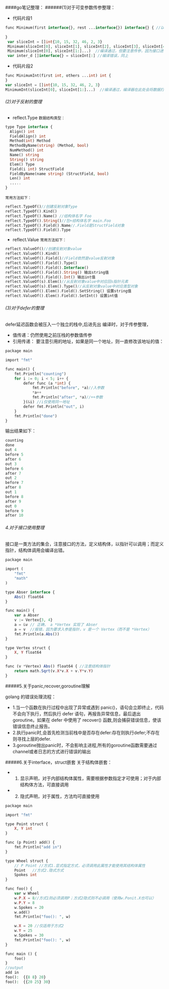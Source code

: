 ####go笔记整理：
######(1)对于可变参数传参整理：
- 代码片段1

```php
func Minimum(first interface{}, rest ...interface{}) interface{} { //以接口interface{}进行定义
   
}
 var sliceInt = []int{10, 15, 32, 46, 2, 3}
 Minimum(sliceInt[0], sliceInt[1], sliceInt[2], sliceInt[3], sliceInt[4], sliceInt[5])  //正确传参
 Minimum(sliceInt[0], sliceInt[1:]...)  //编译通过，但要注意传参，因为接口进行传参解析时，会接受任何数据：如果传参包括...，则为一维数组；如果没有...,则为一个下标0的二维数组
 var inter_d []interface{} = sliceInt[:] //编译错误，同上
```

- 代码片段2
 
```php
func MinimumInt(first int, others ...int) int {
}
var sliceInt = []int{10, 15, 32, 46, 2, 3}
MinimumInt(sliceInt[0], sliceInt[1:]...)  //编译通过，编译器在此处会将数据打散进行传参
```

###### (2)对于反射的整理
- reflect.Type
`数据结构类型：`

```php
type Type interface {
  Align() int
  FieldAlign() int
  Method(int) Method
  MethodByName(string) (Method, bool)
  NumMethod() int
  Name() string
  String() string
  Elem() Type
  Field(i int) StructField
  FieldByName(name string) (StructField, bool)
  Len() int
  .....
}
```
`常用方法如下：`

```php
reflect.TypeOf()//创建反射对象Type
reflect.TypeOf().Kind()
reflect.TypeOf().Name() //结构体名字 Foo
reflect.TypeOf().String()//包+结构体名字 main.Foo
reflect.TypeOf().Field().Name//.Field是StructField对象
reflect.TypeOf().Field().Type
```

- reflect.Value
`常用方法如下：`

```php
reflect.ValueOf()//创建反射对象value
reflect.ValueOf().Kind()
reflect.ValueOf().Field()//Field依然是value反射对象
reflect.ValueOf().Field().Type()
reflect.ValueOf().Field().Interface()
reflect.ValueOf().Field().String() 输出string值
reflect.ValueOf().Field().Int() 输出int值
reflect.ValueOf(s).Elem()//从反射对象value中对应回s指针元素
reflect.ValueOf(s).Elem().Type()//从反射对象value中对应类型对象
reflect.ValueOf().Elem().Field().SetString() 设置string值
reflect.ValueOf().Elem().Field().SetInt() 设置int值
```

###### (3)对于defer的整理
defer延迟函数会被压入一个独立的栈中,后进先出
编译时，对于传参整理，
- 值传递：仍然使用之前压栈的参数值传参
- 引用传递： 要注意引用的地址，如果是同一个地址，则一直修改该地址的值：

```php
package main

import "fmt"

func main() {
	fmt.Println("counting")
	for i := 0; i < 5; i++ {
		defer func (a *int) {
			fmt.Println("before", *a)//入参数
			*a++
			fmt.Println("after", *a)//++参数
		}(&i) //i仅使用同一地址
		defer fmt.Println("out", i)
	}
	fmt.Println("done")
}
```
输出结果如下：

```php
counting
done
out 4
before 5
after 6
out 3
before 6
after 7
out 2
before 7
after 8
out 1
before 8
after 9
out 0
before 9
after 10
```

###### 4.对于接口使用整理
接口是一类方法的集合，注意接口的方法，定义结构体，以指针可以调用；而定义指针，结构体调用会编译出错。

```php
package main

import (
	"fmt"
	"math"
)

type Abser interface {
	Abs() float64
}

func main() {
	var a Abser
	v := Vertex{3, 4}
	a = &v // 正确， a *Vertex 实现了 Abser
	a = v  //报错，因为要求入参是指针，v 是一个 Vertex（而不是 *Vertex）
	fmt.Println(a.Abs())
}

type Vertex struct {
	X, Y float64
}

func (v *Vertex) Abs() float64 { //注意结构体指针
	return math.Sqrt(v.X*v.X + v.Y*v.Y)
}

```


#####5.关于panic,recover,goroutine理解

golang 的错误处理流程：

- 1.当一个函数在执行过程中出现了异常或遇到 panic()，语句会立即终止，代码不会向下执行，然后执行 defer 语句，再报告异常信息，最后退出 goroutine。如果在 defer 中使用了 recover() 函数,则会捕获错误信息，使该错误信息终止报告。
- 2.执行panic时,会首先检测当前栈中是否存在defer:存在则执行defer;不存在则寻找上层的defer.
- 3.goroutine抛出panic时，不会影响主进程,所有的goroutine函数需要通过channel或者日志的方式进行错误的输出


#####6.关于interface，struct嵌套
关于结构体嵌套：

- 1. 显示声明，对于内部结构体属性，需要根据参数指定才可使用；对于内部结构体方法，可直接调用
- 2. 隐式声明，对于属性，方法均可直接使用

```php
package main

import "fmt"

type Point struct {
    X, Y int
}

func (p Point) add() {
    fmt.Println("add in")
}

type Wheel struct {
	// P Point //方式1.显式指定方式，必须调用此属性才能使用其结构体属性
    Point   //方式2.隐式方式
    Spokes int
}

func foo() {
    var w Wheel
    w.P.X = 8//方式1则必须调用P；方式2隐式则不必调用（使用w.Ponit.X也可以）
    w.P.Y = 8
    w.Spokes = 20
    w.add()
    fmt.Println("foo(): ", w)

    w.X = 20 //仅适用于方式2
    w.Y = 25
    w.Spokes = 30
    fmt.Println("foo(): ", w)
}

func main () {
    foo()
}
//output
add in
foo():  {{8 8} 20}
foo():  {{20 25} 30}
```









 